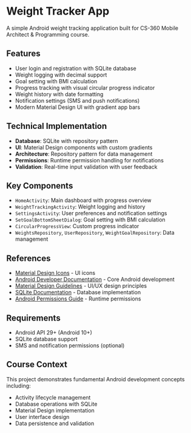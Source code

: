 # Weight Tracker App

A simple Android weight tracking application built for CS-360 Mobile Architect & Programming course.

## Features

- User login and registration with SQLite database
- Weight logging with decimal support
- Goal setting with BMI calculation
- Progress tracking with visual circular progress indicator
- Weight history with date formatting
- Notification settings (SMS and push notifications)
- Modern Material Design UI with gradient app bars

## Technical Implementation

- **Database**: SQLite with repository pattern
- **UI**: Material Design components with custom gradients
- **Architecture**: Repository pattern for data management
- **Permissions**: Runtime permission handling for notifications
- **Validation**: Real-time input validation with user feedback

## Key Components

- `HomeActivity`: Main dashboard with progress overview
- `WeightTrackingActivity`: Weight logging and history
- `SettingsActivity`: User preferences and notification settings
- `SetGoalBottomSheetDialog`: Goal setting with BMI calculation
- `CircularProgressView`: Custom progress indicator
- `WeightsRepository`, `UserRepository`, `WeightGoalRepository`: Data management

## References

- [Material Design Icons](https://fonts.google.com/icons) - UI icons
- [Android Developer Documentation](https://developer.android.com/) - Core Android development
- [Material Design Guidelines](https://material.io/design) - UI/UX design principles
- [SQLite Documentation](https://www.sqlite.org/docs.html) - Database implementation
- [Android Permissions Guide](https://developer.android.com/guide/topics/permissions/overview) - Runtime permissions

## Requirements

- Android API 29+ (Android 10+)
- SQLite database support
- SMS and notification permissions (optional)

## Course Context

This project demonstrates fundamental Android development concepts including:

- Activity lifecycle management
- Database operations with SQLite
- Material Design implementation
- User interface design
- Data persistence and validation
